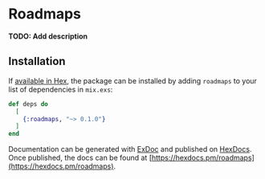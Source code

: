 # Roadmaps

**TODO: Add description**

## Installation

If [available in Hex](https://hex.pm/docs/publish), the package can be installed
by adding `roadmaps` to your list of dependencies in `mix.exs`:

```elixir
def deps do
  [
    {:roadmaps, "~> 0.1.0"}
  ]
end
```

Documentation can be generated with [ExDoc](https://github.com/elixir-lang/ex_doc)
and published on [HexDocs](https://hexdocs.pm). Once published, the docs can
be found at [https://hexdocs.pm/roadmaps](https://hexdocs.pm/roadmaps).

